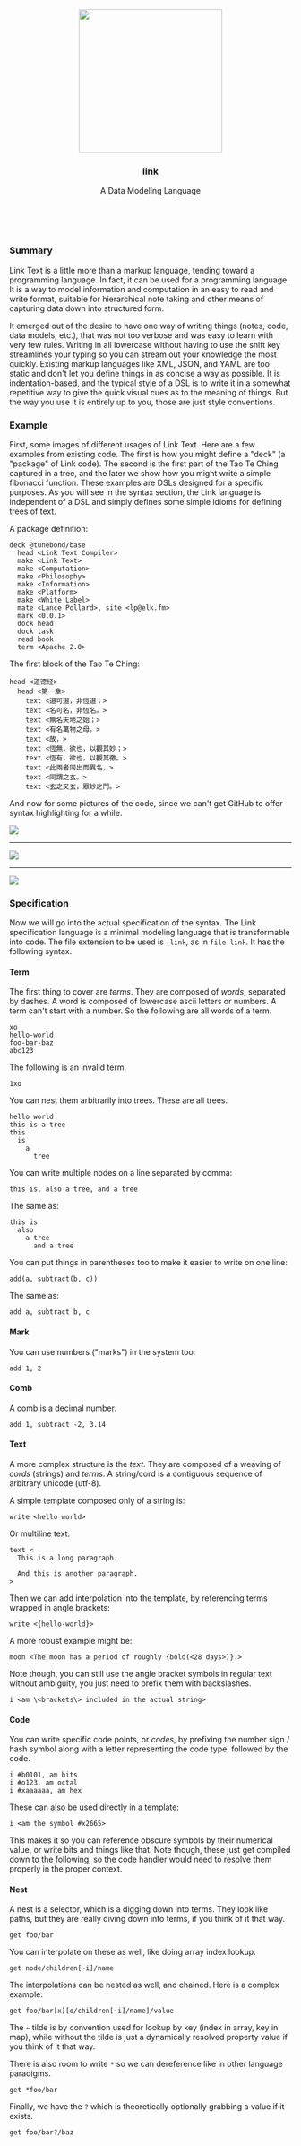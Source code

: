 <br/>
<br/>
<br/>
<br/>
<br/>
<br/>
<br/>

<p align='center'>
  <img src='https://github.com/tunebond/link/blob/make/view/clover.png?raw=true' height='256'>
</p>

<h3 align='center'>link</h3>
<p align='center'>
  A Data Modeling Language
</p>

<br/>
<br/>
<br/>

### Summary

Link Text is a little more than a markup language, tending toward a programming language. In fact, it can be used for a programming language. It is a way to model information and computation in an easy to read and write format, suitable for hierarchical note taking and other means of capturing data down into structured form.

It emerged out of the desire to have one way of writing things (notes, code, data models, etc.), that was not too verbose and was easy to learn with very few rules. Writing in all lowercase without having to use the shift key streamlines your typing so you can stream out your knowledge the most quickly. Existing markup languages like XML, JSON, and YAML are too static and don't let you define things in as concise a way as possible. It is indentation-based, and the typical style of a DSL is to write it in a somewhat repetitive way to give the quick visual cues as to the meaning of things. But the way you use it is entirely up to you, those are just style conventions.

### Example

First, some images of different usages of Link Text. Here are a few examples from existing code. The first is how you might define a "deck" (a "package" of Link code). The second is the first part of the Tao Te Ching captured in a tree, and the later we show how you might write a simple fibonacci function. These examples are DSLs designed for a specific purposes. As you will see in the syntax section, the Link language is independent of a DSL and simply defines some simple idioms for defining trees of text.

A package definition:

```link
deck @tunebond/base
  head <Link Text Compiler>
  make <Link Text>
  make <Computation>
  make <Philosophy>
  make <Information>
  make <Platform>
  make <White Label>
  mate <Lance Pollard>, site <lp@elk.fm>
  mark <0.0.1>
  dock head
  dock task
  read book
  term <Apache 2.0>
```

The first block of the Tao Te Ching:

```link
head <道德经>
  head <第一章>
    text <道可道，非恆道；>
    text <名可名，非恆名。>
    text <無名天地之始；>
    text <有名萬物之母。>
    text <故，>
    text <恆無，欲也，以觀其妙；>
    text <恆有，欲也，以觀其徼。>
    text <此兩者同出而異名，>
    text <同謂之玄。>
    text <玄之又玄，眾妙之門。>
```

And now for some pictures of the code, since we can't get GitHub to offer syntax highlighting for a while.

<img src="https://github.com/tunebond/link/blob/make/view/tree.png?raw=true" />

---

<img src="https://github.com/tunebond/link/blob/make/view/mine.png?raw=true" />

---

<img src="https://github.com/tunebond/link/blob/make/view/lace.png?raw=true" />

### Specification

Now we will go into the actual specification of the syntax. The Link specification language is a minimal modeling language that is transformable into code. The file extension to be used is `.link`, as in `file.link`. It has the following syntax.

#### Term

The first thing to cover are _terms_. They are composed of _words_, separated by dashes. A word is composed of lowercase ascii letters or numbers. A term can't start with a number. So the following are all words of a term.

```link
xo
hello-world
foo-bar-baz
abc123
```

The following is an invalid term.

```link
1xo
```

You can nest them arbitrarily into trees. These are all trees.

```link
hello world
this is a tree
this
  is
    a
      tree
```

You can write multiple nodes on a line separated by comma:

```link
this is, also a tree, and a tree
```

The same as:

```link
this is
  also
    a tree
      and a tree
```

You can put things in parentheses too to make it easier to write on one line:

```link
add(a, subtract(b, c))
```

The same as:

```link
add a, subtract b, c
```

#### Mark

You can use numbers ("marks") in the system too:

```link
add 1, 2
```

#### Comb

A comb is a decimal number.

```link
add 1, subtract -2, 3.14
```

#### Text

A more complex structure is the _text_. They are composed of a weaving of _cords_ (strings) and _terms_. A string/cord is a contiguous sequence of arbitrary unicode (utf-8).

A simple template composed only of a string is:

```link
write <hello world>
```

Or multiline text:

```link
text <
  This is a long paragraph.

  And this is another paragraph.
>
```

Then we can add interpolation into the template, by referencing terms wrapped in angle brackets:

```link
write <{hello-world}>
```

A more robust example might be:

```link
moon <The moon has a period of roughly {bold(<28 days>)}.>
```

Note though, you can still use the angle bracket symbols in regular text without ambiguity, you just need to prefix them with backslashes.

```link
i <am \<brackets\> included in the actual string>
```

#### Code

You can write specific code points, or _codes_, by prefixing the number sign / hash symbol along with a letter representing the code type, followed by the code.

```link
i #b0101, am bits
i #o123, am octal
i #xaaaaaa, am hex
```

These can also be used directly in a template:

```link
i <am the symbol #x2665>
```

This makes it so you can reference obscure symbols by their numerical value, or write bits and things like that. Note though, these just get compiled down to the following, so the code handler would need to resolve them properly in the proper context.

#### Nest

A nest is a selector, which is a digging down into terms. They look like paths, but they are really diving down into terms, if you think of it that way.

```link
get foo/bar
```

You can interpolate on these as well, like doing array index lookup.

```link
get node/children[~i]/name
```

The interpolations can be nested as well, and chained. Here is a complex example:

```link
get foo/bar[x][o/children[~i]/name]/value
```

The `~` tilde is by convention used for lookup by key (index in array, key in map), while without the tilde is just a dynamically resolved property value if you think of it that way.

There is also room to write `*` so we can dereference like in other language paradigms.

```
get *foo/bar
```

Finally, we have the `?` which is theoretically optionally grabbing a value if it exists.

```
get foo/bar?/baz
```

#### Line

A line is a path, like a file path. Because paths are so common in programming, they don't need to be treated as strings but can be written directly. The special `@` symbol is for referencing relative to some "scope" or context, which you would handle in your interpreter of Link Text.

```link
load @some/path
load ./relative/path.png
load /an-absolute/other/path.js
```

That is, they are just special strings. You can interpolate on them like strings as well with curly brackets.

### Conclusion

That is all there is to it! It is a simple way of defining trees of text, allowing for template variables inside text, and for basic primitives. It is then up to you to figure out what you want to do with it. Take a look at the [`base.link`](https://github.com/tunebond/base) project for the work we are doing to build a programming language environment on top of Link Text. A primitive Link Text parser is [here](https://github.com/lancejpollard/link-parser.js), which converts it into a simple tree.

### Syntax Highlighter Installation

The Link Text has a [syntax highlighter For VSCode](https://marketplace.visualstudio.com/items?itemName=tunebond.link). It's not perfect yet but it gets the job done. If you are new to the Link Text language, here we will give a brief overview of the syntax. Explore some of our other repos to get a deeper understanding of the types of things you can do with Link Text. It's far from complete but a labor of love. Making a little progress all the time.

You can install the [VSCode syntax highlighter](https://marketplace.visualstudio.com/items?itemName=tunebond.link) from source by placing the unzipped folder into `$HOME/.vscode/extensions`, then restarting VSCode. Or just download it from the package install tool in VSCode.

### Development

Inside the editor, press `F5`. This will compile and run the extension in a new Extension Development Host window. Make changes them press `F5` again, etc..

[Here](https://code.visualstudio.com/api/get-started/extension-anatomy) is more info on building an extension. [Here](https://code.visualstudio.com/api/working-with-extensions/publishing-extension) is how to publish the extension.

### License

Copyright 2021-2022 <a href='https://tune.bond'>TuneBond</a>

Licensed under the Apache License, Version 2.0 (the "License");
you may not use this file except in compliance with the License.
You may obtain a copy of the License at

    http://www.apache.org/licenses/LICENSE-2.0

Unless required by applicable law or agreed to in writing, software
distributed under the License is distributed on an "AS IS" BASIS,
WITHOUT WARRANTIES OR CONDITIONS OF ANY KIND, either express or implied.
See the License for the specific language governing permissions and
limitations under the License.

### TuneBond

This is being developed by the folks at [TuneBond](https://tune.bond), a California-based project for helping humanity master information and computation. TuneBond started off in the winter of 2008 as a spark of an idea, to forming a company 10 years later in the winter of 2018, to a seed of a project just beginning its development phases. It is entirely bootstrapped by working full time and running [Etsy](https://etsy.com/shop/tunebond) and [Amazon](https://www.amazon.com/s?rh=p_27%3AMount+Build) shops. Also find us on [Facebook](https://www.facebook.com/tunebond), [Twitter](https://twitter.com/tunebond), and [LinkedIn](https://www.linkedin.com/company/tunebond). Check out our other GitHub projects as well!
